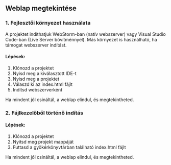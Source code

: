 ## Weblap megtekintése

### 1. Fejlesztői környezet használata
A projektet indíthatjuk WebStorm-ban (natív webszerver) vagy Visual Studio Code-ban (Live Server bővítménnyel). 
Más környezet is használható, ha támogat webszerver indítást. 

#### Lépések:
1. Klónozd a projektet
2. Nyisd meg a kiválasztott IDE-t
3. Nyisd meg a projektet
4. Válaszd ki az index.html fájlt
5. Indítsd webszerverként

Ha mindent jól csináltál, a weblap elindul, és megtekintheted.


### 2. Fájlkezelőből történő indítás

#### Lépések:
1. Klónozd a projektet
2. Nyitsd meg projekt mappáját
3. Futtasd a gyökérkönyvtárban található index.html fájlt

Ha mindent jól csináltál, a weblap elindul, és megtekintheted.
